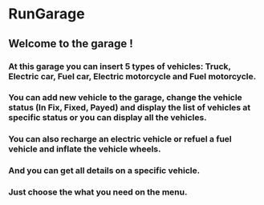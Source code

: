 # RunGarage
## Welcome to the garage !
### At this garage you can insert 5 types of vehicles: Truck, Electric car, Fuel car, Electric motorcycle and Fuel motorcycle.
### You can add new vehicle to the garage, change the vehicle status (In Fix, Fixed, Payed) and display the list of vehicles at specific status or you can display all the vehicles.
### You can also recharge an electric vehicle or refuel a fuel vehicle and inflate the vehicle wheels.
### And you can get all details on a specific vehicle.
### Just choose the what you need on the menu.
